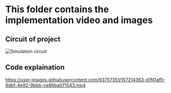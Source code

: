 # This folder contains the implementation video and images

## Circuit of project
![Simulation circuit](https://user-images.githubusercontent.com/93757351/157290469-5f270080-b446-4ebc-b555-86530085caaa.JPG)

## Code explaination


https://user-images.githubusercontent.com/93757351/157214363-d1f41af5-9dbf-4e92-9bbb-ce86ba071543.mp4

